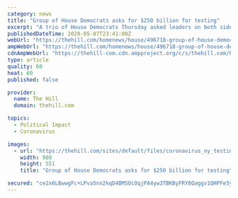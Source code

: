 ```yaml
---
category: news
title: "Group of House Democrats asks for $250 billion for testing"
excerpt: "A trio of House Democrats Thursday asked leaders on both sides of the aisle to include $250 billion for coronavirus testing in any upcoming coronavirus relief bill."
publishedDateTime: 2020-05-07T23:41:00Z
webUrl: "https://thehill.com/homenews/house/496718-group-of-house-democrats-asks-for-250-billion-for-testing"
ampWebUrl: "https://thehill.com/homenews/house/496718-group-of-house-democrats-asks-for-250-billion-for-testing?amp"
cdnAmpWebUrl: "https://thehill-com.cdn.ampproject.org/c/s/thehill.com/homenews/house/496718-group-of-house-democrats-asks-for-250-billion-for-testing?amp"
type: article
quality: 60
heat: 60
published: false

provider:
  name: The Hill
  domain: thehill.com

topics:
  - Political Impact
  - Coronavirus

images:
  - url: "https://thehill.com/sites/default/files/coronavirus_ny_testing_042420getty_lead.jpg"
    width: 980
    height: 551
    title: "Group of House Democrats asks for $250 billion for testing"

secured: "ce2x6LBwwgFc+LPva5nn2kqD4BMSOcOqjPA4yw3TBKByFRY8Qaggv1QHPFe5yneY5aox4MomD8dtOCD9KYV99tm3hX85Xomk5lJu2lId47wm4ITdchIU195hD7Q97aGpWDvTh0ws+Iqg6hj3/SLU+FX2KlhyzQVpLUbFR5+HzyOqqDePZxnIrfrGSfr6LELax61MrKJYu9Ih5Wz+z9hqeS8QqC/wxVbgjGNPutoGnY5QZnzY8LawwWKJ+klf92fNJw6B40rRiW8erFYVElOyJjfGMKx43Oq/1jji8EZhROhToWTn0aYyrpfrLF0mHlLJd1AcGZZaYco7hm/OeH+zcQVUb3DGfoAftCFGUnqpdUG7wZUWt/9pZjT/PkASbFx2E2O8EMP8PcWd3hdBBK/U15zZstN+G78yal04QenafTGXL53r7/nZnXqdhd2ptxbsLA+yjbVUxzpNIHTeCeW8iHfqm973CxG+I3NhDbjrefk=;FM/atno23PGrtSTb8CCS7w=="
---
```


